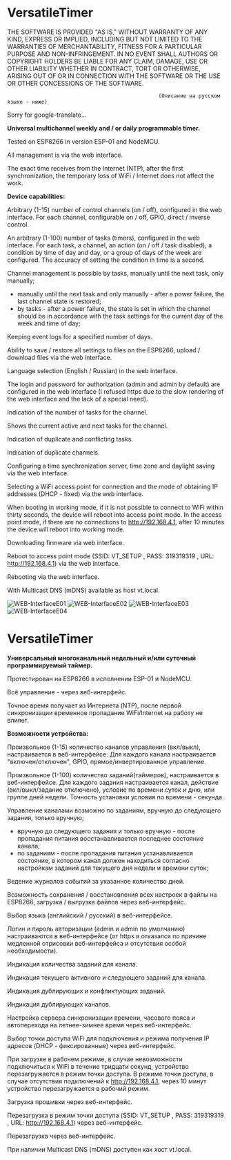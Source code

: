 # VersatileTimer

THE SOFTWARE IS PROVIDED "AS IS," WITHOUT WARRANTY OF ANY KIND, EXPRESS OR IMPLIED, INCLUDING BUT NOT LIMITED TO THE WARRANTIES OF MERCHANTABILITY, FITNESS FOR A PARTICULAR PURPOSE AND NON-INFRINGEMENT. IN NO EVENT SHALL AUTHORS OR COPYRIGHT HOLDERS BE LIABLE FOR ANY CLAIM, DAMAGE, USE OR OTHER LIABILITY WHETHER IN CONTRACT, TORT OR OTHERWISE, ARISING OUT OF OR IN CONNECTION WITH THE SOFTWARE OR THE USE OR OTHER CONCESSIONS OF THE SOFTWARE.

                                                     (Описание на русском языке - ниже)

Sorry for google-translate...

**Universal multichannel weekly and / or daily programmable timer.**

Tested on ESP8266 in version ESP-01 and NodeMCU.

All management is via the web interface.

The exact time receives from the Internet (NTP), after the first synchronization, the temporary loss of WiFi / Internet does not affect the work.

**Device capabilities:**

Arbitrary (1-15) number of control channels (on / off), configured in the web interface. For each channel, configurable on / off, GPIO, direct / inverse control.

An arbitrary (1-100) number of tasks (timers), configured in the web interface. For each task, a channel, an action (on / off / task disabled), a condition by time of day and day, or a group of days of the week are configured. The accuracy of setting the condition in time is a second.

Channel management is possible by tasks, manually until the next task, only manually;
  - manually until the next task and only manually - after a power failure, the last channel state is restored;
  - by tasks - after a power failure, the state is set in which the channel should be in accordance with the task settings for the current day of the week and time of day;

Keeping event logs for a specified number of days.

Ability to save / restore all settings to files on the ESP8266, upload / download files via the web interface.

Language selection (English / Russian) in the web interface.

The login and password for authorization (admin and admin by default) are configured in the web interface (I refused https due to the slow rendering of the web interface and the lack of a special need).

Indication of the number of tasks for the channel.

Shows the current active and next tasks for the channel.

Indication of duplicate and conflicting tasks.

Indication of duplicate channels.

Configuring a time synchronization server, time zone and daylight saving via the web interface.

Selecting a WiFi access point for connection and the mode of obtaining IP addresses (DHCP - fixed) via the web interface.

When booting in working mode, if it is not possible to connect to WiFi within thirty seconds, the device will reboot into access point mode. In the access point mode, if there are no connections to http://192.168.4.1, after 10 minutes the device will reboot into working mode.

Downloading firmware via web interface.

Reboot to access point mode (SSID: VT_SETUP , PASS: 319319319 , URL: http://192.168.4.1) via the web interface.

Rebooting via the web interface.

With Multicast DNS (mDNS) available as host vt.local.

![WEB-InterfaceE01](https://github.com/Araris/VersatileTimer/blob/main/WEB-InterfaceE01.jpg?raw=true)
![WEB-InterfaceE02](https://github.com/Araris/VersatileTimer/blob/main/WEB-InterfaceE02.jpg?raw=true)
![WEB-InterfaceE03](https://github.com/Araris/VersatileTimer/blob/main/WEB-InterfaceE03.jpg?raw=true)
![WEB-InterfaceE04](https://github.com/Araris/VersatileTimer/blob/main/WEB-InterfaceE04.jpg?raw=true)

# VersatileTimer

**Универсальный многоканальный недельный и/или суточный программируемый таймер.** 

Протестирован на ESP8266 в исполнении ESP-01 и NodeMCU.

Всё управление - через веб-интерфейс.

Точное время получает из Интернета (NTP), после первой синхронизации временное пропадание WiFi/Internet на работу не влияет.

**Возможности устройства:**

Произвольное (1-15) количество каналов управления (вкл/выкл), настраивается в веб-интерфейсе.
Для каждого канала настраивается "включен/отключен", GPIO, прямое/инвертированное управление.

Произвольное (1-100) количество заданий(таймеров), настраивается в веб-интерфейсе.
Для каждого задания настраивается канал, действие (вкл/выкл/задание отключено), условие по времени суток и дню, или группе дней недели.
Точность установки условия по времени - секунда.

Управление каналами возможно по заданиям, вручную до следующего задания, только вручную;
  - вручную до следующего задания и только вручную - после пропадания питания восстанавливается последнее состояние канала;
  - по заданиям - после пропадания питания устанавливается состояние, в котором канал должен находиться согласно настройкам заданий для текущего дня недели и времени суток;

Ведение журналов событий за указанное количество дней. 

Возможность сохранения / восстановления всех настроек в файлы на ESP8266, загрузка / выгрузка файлов через веб-интерфейс.

Выбор языка (английский / русский) в веб-интерфейсе.

Логин и пароль авторизации (admin и admin по умолчанию) настраиваются в веб-интерфейсе (от https я отказался по причине медленной отрисовки веб-интерфейса и отсутствия особой необходимости).

Индикация количества заданий для канала.

Индикация текущего активного и следующего заданий для канала.

Индикация дублирующих и конфликтующих заданий.

Индикация дублирующих каналов.

Настройка сервера синхронизации времени, часового пояса и автоперехода на летнее-зимнее время через веб-интерфейс.

Выбор точки доступа WiFi для подключения и режима получения IP адресов (DHCP - фиксированные) через веб-интерфейс.

При загрузке в рабочем режиме, в случае невозможности подключиться к WiFi в течение тридцати секунд, устройство перезагружается в режим точки доступа. 
В режиме точки доступа, в случае отсутствия подключений к http://192.168.4.1, через 10 минут устройство перезагружается в рабочий режим.

Загрузка прошивки через веб-интерфейс.

Перезагрузка в режим точки доступа (SSID: VT_SETUP , PASS: 319319319 , URL: http://192.168.4.1) через веб-интерфейс.

Перезагрузка через веб-интерфейс.

При наличии Multicast DNS (mDNS) доступен как хост vt.local.
